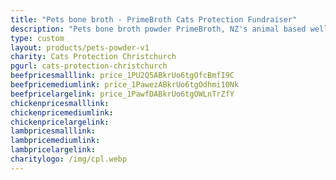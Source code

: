 ```yaml
---
title: "Pets bone broth - PrimeBroth Cats Protection Fundraiser"
description: "Pets bone broth powder PrimeBroth, NZ's animal based wellness drink for pets"
type: custom
layout: products/pets-powder-v1
charity: Cats Protection Christchurch
pgurl: cats-protection-christchurch
beefpricesmalllink: price_1PU2Q5ABkrUo6tgOfcBmfI9C
beefpricemediumlink: price_1PawezABkrUo6tgOdhmi10Nk
beefpricelargelink: price_1PawfDABkrUo6tgOWLnTrZfY
chickenpricesmalllink:
chickenpricemediumlink:
chickenpricelargelink:
lambpricesmalllink:
lambpricemediumlink:
lambpricelargelink:
charitylogo: /img/cpl.webp
---
```



